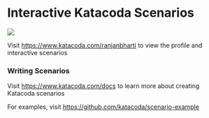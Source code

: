 # Interactive Katacoda Scenarios

[![](http://shields.katacoda.com/katacoda/ranjanbharti/count.svg)](https://www.katacoda.com/ranjanbharti "Get your profile on Katacoda.com")

Visit https://www.katacoda.com/ranjanbharti to view the profile and interactive scenarios

### Writing Scenarios
Visit https://www.katacoda.com/docs to learn more about creating Katacoda scenarios

For examples, visit https://github.com/katacoda/scenario-example
